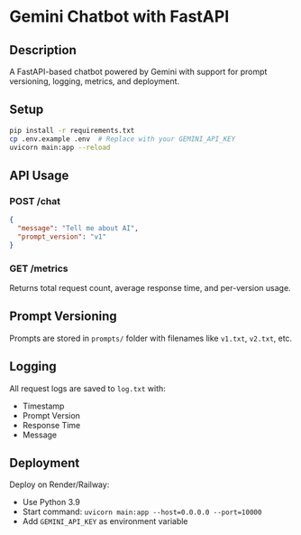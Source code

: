 # Gemini Chatbot with FastAPI

## Description
A FastAPI-based chatbot powered by Gemini with support for prompt versioning, logging, metrics, and deployment.

## Setup
```bash
pip install -r requirements.txt
cp .env.example .env  # Replace with your GEMINI_API_KEY
uvicorn main:app --reload
```

## API Usage
### POST /chat
```json
{
  "message": "Tell me about AI",
  "prompt_version": "v1"
}
```
### GET /metrics
Returns total request count, average response time, and per-version usage.

## Prompt Versioning
Prompts are stored in `prompts/` folder with filenames like `v1.txt`, `v2.txt`, etc.

## Logging
All request logs are saved to `log.txt` with:
- Timestamp
- Prompt Version
- Response Time
- Message

## Deployment
Deploy on Render/Railway:
- Use Python 3.9
- Start command: `uvicorn main:app --host=0.0.0.0 --port=10000`
- Add `GEMINI_API_KEY` as environment variable

